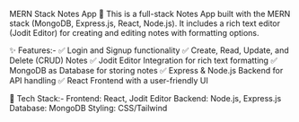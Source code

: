 MERN Stack Notes App 📝
This is a full-stack Notes App built with the MERN stack (MongoDB, Express.js, React, Node.js). It includes a rich text editor (Jodit Editor) for creating and editing notes with formatting options.

✨ Features:-
✅ Login and Signup functionality
✅ Create, Read, Update, and Delete (CRUD) Notes
✅ Jodit Editor Integration for rich text formatting
✅ MongoDB as Database for storing notes
✅ Express & Node.js Backend for API handling
✅ React Frontend with a user-friendly UI

📌 Tech Stack:-
Frontend: React, Jodit Editor
Backend: Node.js, Express.js
Database: MongoDB
Styling: CSS/Tailwind
